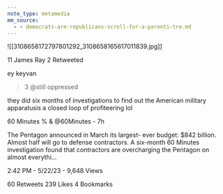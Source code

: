 ```yaml
---
note_type: metamedia
mm_source:
  - - democrats-are-republicans-scroll-for-a-parenti-tre.md
---
```


![[3108658172797801292_3108658165617011839.jpg]]

11 James Ray 2 Retweeted

ey keyvan
>3 @still oppressed

they did six months of investigations to find
out the American military apparatusis a
closed loop of profiteering lol

60 Minutes % & @60Minutes - 7h

The Pentagon announced in March its largest-
ever budget: $842 billion. Almost half will go to
defense contractors. A six-month 60 Minutes
investigation found that contractors are
overcharging the Pentagon on almost everythi...

2:42 PM - 5/22/23 - 9,648 Views

60 Retweets 239 Likes 4 Bookmarks

